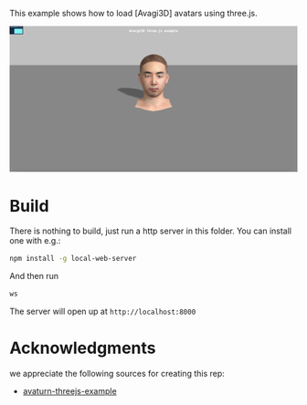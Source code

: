 This example shows how to load [Avagi3D] avatars using three.js.

![alt text](image.png)

# Build

There is nothing to build, just run a http server in this folder. You can install one with e.g.: 

```bash
npm install -g local-web-server
```

And then run 

```bash
ws
```

The server will open up at `http://localhost:8000`

# Acknowledgments
we appreciate the following sources for creating this rep:

* [avaturn-threejs-example](https://github.com/avaturn/avaturn-threejs-example)
